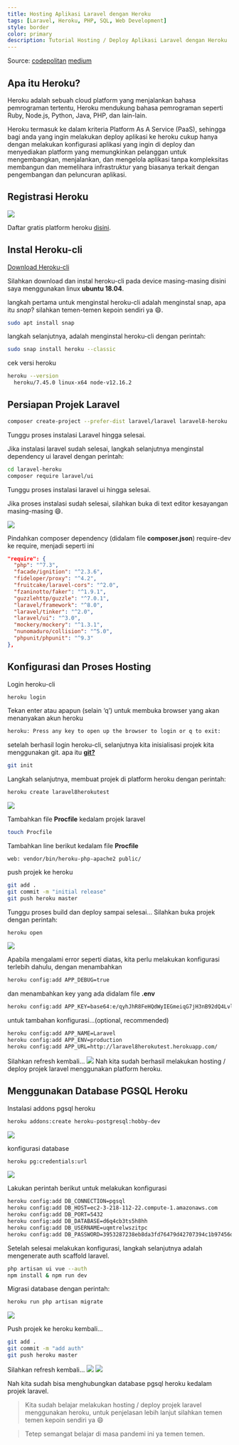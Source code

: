 ```yaml
---
title: Hosting Aplikasi Laravel dengan Heroku
tags: [Laravel, Heroku, PHP, SQL, Web Development]
style: border
color: primary
description: Tutorial Hosting / Deploy Aplikasi Laravel dengan Heroku
---
```


Source: [codepolitan](https://www.codepolitan.com/membuat-proyek-pertama-heroku-58b872c6217eb) [medium](https://medium.com/@amrilsyaifa_21001/tutorial-deploy-laravel-ke-hosting-heroku-5be2539365e0)

## Apa itu Heroku?

Heroku adalah sebuah cloud platform yang menjalankan bahasa pemrograman tertentu, Heroku mendukung bahasa pemrograman seperti Ruby, Node.js, Python, Java, PHP, dan lain-lain.

Heroku termasuk ke dalam kriteria Platform As A Service (PaaS), sehingga bagi anda yang ingin melakukan deploy aplikasi ke heroku cukup hanya dengan melakukan konfigurasi aplikasi yang ingin di deploy dan menyediakan platform yang memungkinkan pelanggan untuk mengembangkan, menjalankan, dan mengelola aplikasi tanpa kompleksitas membangun dan memelihara infrastruktur yang biasanya terkait dengan pengembangan dan peluncuran aplikasi.

## Registrasi Heroku

![](../assets/posts/deploy-laravel-app-to-heroku/signup-heroku.jpg)

Daftar gratis platform heroku [disini](https://signup.heroku.com/).

## Instal Heroku-cli

[Download Heroku-cli](https://devcenter.heroku.com/articles/heroku-cli)

Silahkan download dan instal heroku-cli pada device masing-masing disini saya
menggunakan linux **ubuntu 18.04**.

langkah pertama untuk menginstal heroku-cli adalah menginstal snap, apa itu *snap*?
silahkan temen-temen kepoin sendiri ya :smile:.
```bash
sudo apt install snap
```

langkah selanjutnya, adalah menginstal heroku-cli
dengan perintah:
```bash
sudo snap install heroku --classic
```

cek versi heroku
```bash
heroku --version
  heroku/7.45.0 linux-x64 node-v12.16.2
```

## Persiapan Projek Laravel

```bash
composer create-project --prefer-dist laravel/laravel laravel8-heroku
```
Tunggu proses instalasi Laravel hingga selesai.

Jika instalasi laravel sudah selesai, langkah selanjutnya menginstal dependency ui laravel
dengan perintah:
```bash
cd laravel-heroku
composer require laravel/ui
```

Tunggu proses instalasi laravel ui hingga selesai.

Jika proses instalasi sudah selesai, silahkan buka di text editor kesayangan masing-masing :smile:.

![](../assets/posts/deploy-laravel-app-to-heroku/laravel8-heroku.jpg)

Pindahkan composer dependency (didalam file **composer.json**) require-dev ke require, menjadi seperti ini
```json
"require": {
  "php": "^7.3",
  "facade/ignition": "^2.3.6",
  "fideloper/proxy": "^4.2",
  "fruitcake/laravel-cors": "^2.0",
  "fzaninotto/faker": "^1.9.1",
  "guzzlehttp/guzzle": "^7.0.1",
  "laravel/framework": "^8.0",
  "laravel/tinker": "^2.0",
  "laravel/ui": "^3.0",
  "mockery/mockery": "^1.3.1",
  "nunomaduro/collision": "^5.0",
  "phpunit/phpunit": "^9.3"
},
```

## Konfigurasi dan Proses Hosting

Login heroku-cli
```bash
heroku login
```

Tekan enter atau apapun (selain ‘q’) untuk membuka browser yang akan menanyakan akun heroku
```bash
heroku: Press any key to open up the browser to login or q to exit:
```
setelah berhasil login heroku-cli, selanjutnya kita inisialisasi projek kita menggunakan git. apa itu [**git?**](https://www.petanikode.com/git-untuk-pemula/)

```bash
git init
```

Langkah selanjutnya, membuat projek di platform heroku
dengan perintah:
```bash
heroku create laravel8herokutest
```
![](../assets/posts/deploy-laravel-app-to-heroku/create-heroku-project.jpg)

Tambahkan file **Procfile** kedalam projek laravel
```bash
touch Procfile
```

Tambahkan line berikut kedalam file **Procfile**
```
web: vendor/bin/heroku-php-apache2 public/
```

push projek ke heroku
```bash
git add .
git commit -m "initial release"
git push heroku master
```

Tunggu proses build dan deploy sampai selesai...
Silahkan buka projek dengan perintah:
```bash
heroku open
```
![](../assets/posts/deploy-laravel-app-to-heroku/500-server-error.jpg)

Apabila mengalami error seperti diatas, kita perlu melakukan konfigurasi terlebih dahulu, dengan menambahkan
```bash
heroku config:add APP_DEBUG=true
```
dan menambahkan key yang ada didalam file **.env**
```bash
heroku config:add APP_KEY=base64:e/qyhJhR8FeHQdWyIEGmeiqG7jH3nB92dQ4LvlT12L0=
```

untuk tambahan konfigurasi...(optional, recommended)
```bash
heroku config:add APP_NAME=Laravel
heroku config:add APP_ENV=production
heroku config:add APP_URL=http://laravel8herokutest.herokuapp.com/
```

Silahkan refresh kembali...
![](../assets/posts/deploy-laravel-app-to-heroku/deploy-success.jpg)
Nah kita sudah berhasil melakukan hosting / deploy projek laravel menggunakan platform heroku.

## Menggunakan Database PGSQL Heroku

Instalasi addons pgsql heroku
```bash
heroku addons:create heroku-postgresql:hobby-dev
```
![](../assets/posts/deploy-laravel-app-to-heroku/pgsql-heroku.jpg)

konfigurasi database
```bash
heroku pg:credentials:url
```
![](../assets/posts/deploy-laravel-app-to-heroku/pgsql-credentials.jpg)

Lakukan perintah berikut untuk melakukan konfigurasi

```bash
heroku config:add DB_CONNECTION=pgsql
heroku config:add DB_HOST=ec2-3-218-112-22.compute-1.amazonaws.com
heroku config:add DB_PORT=5432
heroku config:add DB_DATABASE=d6q4cb3ts5h8hh
heroku config:add DB_USERNAME=uqmtrelwszitpc
heroku config:add DB_PASSWORD=3953287238eb8da3fd76479d42707394c1b97456d7a2e89e4d5802c8984bdd55
```

Setelah selesai melakukan konfigurasi, langkah selanjutnya adalah mengenerate auth scaffold laravel.
```bash
php artisan ui vue --auth
npm install & npm run dev
```

Migrasi database dengan perintah:
```bash
heroku run php artisan migrate
```
![](../assets/posts/deploy-laravel-app-to-heroku/heroku-migrate.jpg)

Push projek ke heroku kembali...
```bash
git add .
git commit -m "add auth"
git push heroku master
```

Silahkan refresh kembali...
![](../assets/posts/deploy-laravel-app-to-heroku/register.jpg)
![](../assets/posts/deploy-laravel-app-to-heroku/register-success.jpg)

Nah kita sudah bisa menghubungkan database pgsql heroku kedalam projek laravel.

> Kita sudah belajar melakukan hosting / deploy projek laravel menggunakan heroku, untuk penjelasan
>lebih lanjut silahkan temen temen kepoin sendiri ya :smile:

> Tetep semangat belajar di masa pandemi ini ya temen temen.
